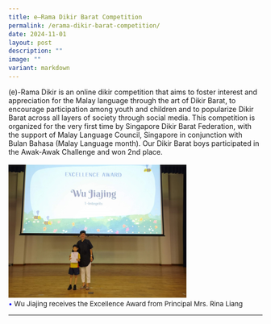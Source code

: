 ```yaml
---
title: e–Rama Dikir Barat Competition
permalink: /erama-dikir-barat-competition/
date: 2024-11-01
layout: post
description: ""
image: ""
variant: markdown
---
```

(e)-Rama Dikir is an online dikir competition that aims to foster interest and appreciation for the Malay language through the art of Dikir Barat, to encourage participation among youth and children and to popularize Dikir Barat across all layers of society through social media. This competition is organized for the very first time by Singapore Dikir Barat Federation, with the support of Malay Language Council, Singapore in conjunction with Bulan Bahasa (Malay Language month). Our Dikir Barat boys participated in the Awak-Awak Challenge and won 2nd place.
<br><br>
<img src="/images/Happenings/CL%20READING/Photo_1.jpg" style="width: 70%; height: 70%;">
<br>
<span style="font-size:10pt;">
<span style="color:blue;">•</span> Wu Jiajing receives the Excellence Award from Principal Mrs. Rina Liang</span>
<hr><br>